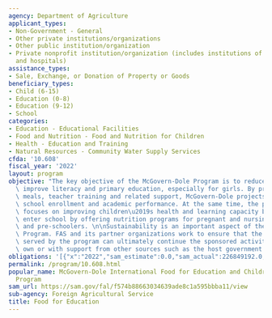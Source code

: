 ```yaml
---
agency: Department of Agriculture
applicant_types:
- Non-Government - General
- Other private institutions/organizations
- Other public institution/organization
- Private nonprofit institution/organization (includes institutions of higher education
  and hospitals)
assistance_types:
- Sale, Exchange, or Donation of Property or Goods
beneficiary_types:
- Child (6-15)
- Education (0-8)
- Education (9-12)
- School
categories:
- Education - Educational Facilities
- Food and Nutrition - Food and Nutrition for Children
- Health - Education and Training
- Natural Resources - Community Water Supply Services
cfda: '10.608'
fiscal_year: '2022'
layout: program
objective: "The key objective of the McGovern-Dole Program is to reduce hunger and\
  \ improve literacy and primary education, especially for girls. By providing school\
  \ meals, teacher training and related support, McGovern-Dole projects help boost\
  \ school enrollment and academic performance. At the same time, the program also\
  \ focuses on improving children\u2019s health and learning capacity before they\
  \ enter school by offering nutrition programs for pregnant and nursing women, infants\
  \ and pre-schoolers. \n\nSustainability is an important aspect of the McGovern-Dole\
  \ Program. FAS and its partner organizations work to ensure that the communities\
  \ served by the program can ultimately continue the sponsored activities on their\
  \ own or with support from other sources such as the host government or local community."
obligations: '[{"x":"2022","sam_estimate":0.0,"sam_actual":226849192.0,"usa_spending_actual":175750001.0},{"x":"2023","sam_estimate":242392246.0,"sam_actual":0.0,"usa_spending_actual":149265061.0},{"x":"2024","sam_estimate":230000000.0,"sam_actual":0.0,"usa_spending_actual":0.0}]'
permalink: /program/10.608.html
popular_name: McGovern-Dole International Food for Education and Children Nutrition
  Program
sam_url: https://sam.gov/fal/f574b88663034639ade8c1a595bbba11/view
sub-agency: Foreign Agricultural Service
title: Food for Education
---
```

